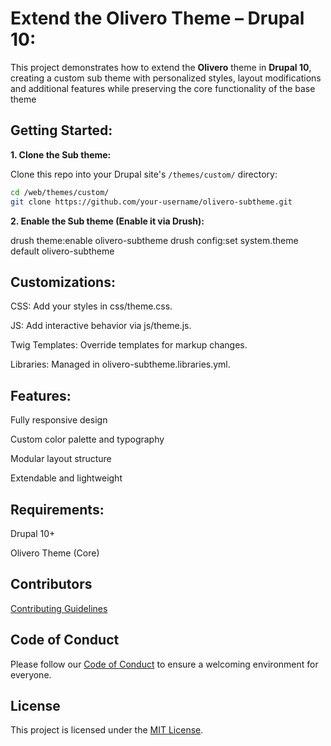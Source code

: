 # Extend the Olivero Theme – Drupal 10:

This project demonstrates how to extend the **Olivero** theme in **Drupal 10**, creating a custom sub theme with personalized styles, layout modifications and additional features while preserving the core functionality of the base theme

## Getting Started:

**1. Clone the Sub theme:**

Clone this repo into your Drupal site's `/themes/custom/` directory:

```bash
cd /web/themes/custom/
git clone https://github.com/your-username/olivero-subtheme.git
```

**2. Enable the Sub theme (Enable it via Drush):**

drush theme:enable olivero-subtheme
drush config:set system.theme default olivero-subtheme


## Customizations:

CSS: Add your styles in css/theme.css.

JS: Add interactive behavior via js/theme.js.

Twig Templates: Override templates for markup changes.

Libraries: Managed in olivero-subtheme.libraries.yml.

## Features:

Fully responsive design

Custom color palette and typography

Modular layout structure

Extendable and lightweight

## Requirements:

Drupal 10+

Olivero Theme (Core)

## Contributors 

[Contributing Guidelines](./CONTRIBUTING.md)

## Code of Conduct 
Please follow our [Code of Conduct](./CODE_OF_CONDUCT.md) to ensure a welcoming environment for everyone.  

## License 
This project is licensed under the [MIT License](./LICENSE).  




